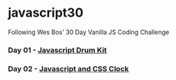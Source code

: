 # javascript30
Following Wes Bos' 30 Day Vanilla JS Coding Challenge

### Day 01 - [Javascript Drum Kit](https://nayed.github.io/javascript30/01-JavaScript-Drum-Kit/)

### Day 02 - [Javascript and CSS Clock](https://nayed.github.io/javascript30/02-JS-and-CSS-Clock/)

